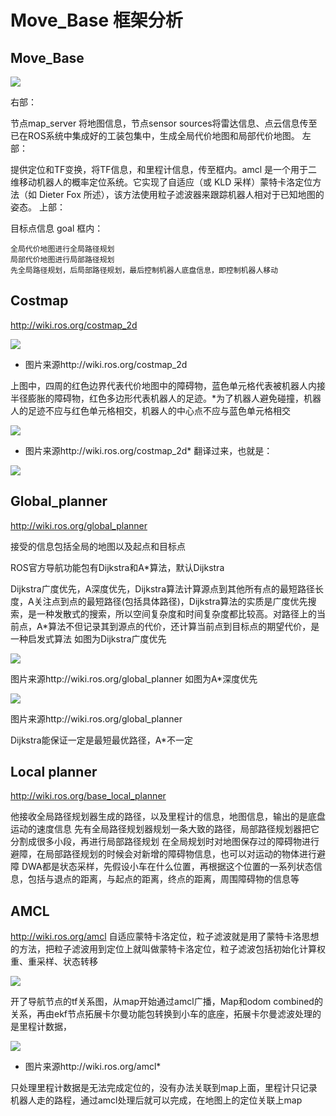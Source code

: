 # Move_Base 框架分析

## Move_Base
![](https://img.kancloud.cn/48/e6/48e6e3620e13dc386994d1208383882c_1194x553.png)

右部：

节点map_server 将地图信息，节点sensor sources将雷达信息、点云信息传至已在ROS系统中集成好的工装包集中，生成全局代价地图和局部代价地图。
左部：

提供定位和TF变换，将TF信息，和里程计信息，传至框内。amcl 是一个用于二维移动机器人的概率定位系统。它实现了自适应（或 KLD 采样）蒙特卡洛定位方法（如 Dieter Fox 所述），该方法使用粒子滤波器来跟踪机器人相对于已知地图的姿态。
上部：

目标点信息 goal
框内：

    全局代价地图进行全局路径规划
    局部代价地图进行局部路径规划
    先全局路径规划，后局部路径规划，最后控制机器人底盘信息，即控制机器人移动

## Costmap

http://wiki.ros.org/costmap_2d

![](https://img.kancloud.cn/c2/03/c203a95b8a7ed1ac57fd0ef84a1ad3b0_236x207.png)

- 图片来源http://wiki.ros.org/costmap_2d

上图中，四周的红色边界代表代价地图中的障碍物，蓝色单元格代表被机器人内接半径膨胀的障碍物，红色多边形代表机器人的足迹。*为了机器人避免碰撞，机器人的足迹不应与红色单元格相交，机器人的中心点不应与蓝色单元格相交

![](https://img.kancloud.cn/9d/bb/9dbb64d6e6052656a154ea938a46c411_405x266.png)

- 图片来源http://wiki.ros.org/costmap_2d*
翻译过来，也就是：

![](https://img.kancloud.cn/4e/53/4e53f5e294d2237a1a498bf8009e4963_1174x590.png)

## Global_planner

http://wiki.ros.org/global_planner

接受的信息包括全局的地图以及起点和目标点

ROS官方导航功能包有Dijkstra和A*算法，默认Dijkstra

Dijkstra广度优先，A深度优先，Dijkstra算法计算源点到其他所有点的最短路径长度，A关注点到点的最短路径(包括具体路径)，Dijkstra算法的实质是广度优先搜索，是一种发散式的搜索，所以空间复杂度和时间复杂度都比较高。对路径上的当前点，A*算法不但记录其到源点的代价，还计算当前点到目标点的期望代价，是一种启发式算法
如图为Dijkstra广度优先

![](https://img.kancloud.cn/97/45/97451dec269ee2469e06c3e152384197_398x282.png)

图片来源http://wiki.ros.org/global_planner
如图为A*深度优先

![](https://img.kancloud.cn/b1/f3/b1f391e21df4a5caca8115ba1995e05b_398x282.png)

图片来源http://wiki.ros.org/global_planner

Dijkstra能保证一定是最短最优路径，A*不一定

## Local planner

http://wiki.ros.org/base_local_planner

他接收全局路径规划器生成的路径，以及里程计的信息，地图信息，输出的是底盘运动的速度信息
先有全局路径规划器规划一条大致的路径，局部路径规划器把它分割成很多小段，再进行局部路径规划
在全局规划时对地图保存过的障碍物进行避障，在局部路径规划的时候会对新增的障碍物信息，也可以对运动的物体进行避障
DWA都是状态采样，先假设小车在什么位置，再根据这个位置的一系列状态信息，包括与退点的距离，与起点的距离，终点的距离，周围障碍物的信息等

## AMCL

http://wiki.ros.org/amcl
自适应蒙特卡洛定位，粒子滤波就是用了蒙特卡洛思想的方法，把粒子滤波用到定位上就叫做蒙特卡洛定位，粒子滤波包括初始化计算权重、重采样、状态转移

![](https://img.kancloud.cn/d4/3f/d43f92ed070e0d434901e859f1c5c4d8_898x573.png)

开了导航节点的tf关系图，从map开始通过amcl广播，Map和odom combined的关系，再由ekf节点拓展卡尔曼功能包转换到小车的底座，拓展卡尔曼滤波处理的是里程计数据，

![](https://img.kancloud.cn/e6/dc/e6dc905c5f39363fd66df0206b8c1b1a_1100x662.png)

- 图片来源http://wiki.ros.org/amcl*

只处理里程计数据是无法完成定位的，没有办法关联到map上面，里程计只记录机器人走的路程，通过amcl处理后就可以完成，在地图上的定位关联上map